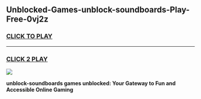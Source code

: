 
## Unblocked-Games-unblock-soundboards-Play-Free-0vj2z
<h3>
<a href="https://premium76.site?title=unblock-soundboards&ref=23A">CLICK TO PLAY</a></h3>
<hr>

<h3>
<a href="https://premium76.site?title=unblock-soundboards&ref=23A">CLICK 2 PLAY</a>
  
</h3>

<a href="https://premium76.site?title=unblock-soundboards&ref=23A"><img src="https://clearcache.store/games.png"></a>


**unblock-soundboards games unblocked: Your Gateway to Fun and Accessible Online Gaming**
